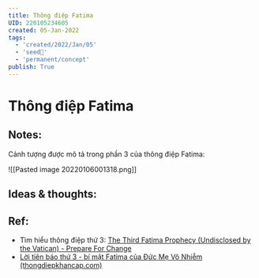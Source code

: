 ```yaml
---
title: Thông điệp Fatima
UID: 220105234605
created: 05-Jan-2022
tags:
  - 'created/2022/Jan/05'
  - 'seed🥜'
  - 'permanent/concept'
publish: True
---
```

# Thông điệp Fatima

## Notes:

Cảnh tượng được mô tả trong phần 3 của thông điệp Fatima:

![[Pasted image 20220106001318.png]]

## Ideas & thoughts:

## Ref:
- Tìm hiểu thông điệp thứ 3: [The Third Fatima Prophecy (Undisclosed by the Vatican) - Prepare For Change](https://prepareforchange.net/2018/08/30/the-third-fatima-prophecy-undisclosed-by-the-vatican/)
- [Lời tiên báo thứ 3 - bí mật Fatima của Đức Mẹ Vô Nhiễm (thongdiepkhancap.com)](https://thongdiepkhancap.com/loi-tien-bao-thu-3-bi-mat-fatima.html)
